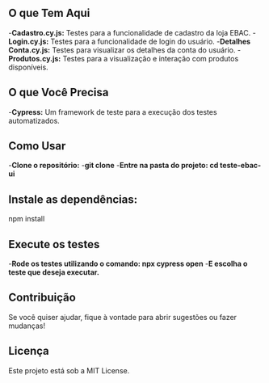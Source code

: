 ## O que Tem Aqui
-**Cadastro.cy.js:** Testes para a funcionalidade de cadastro da loja EBAC.
-**Login.cy.js:** Testes para a funcionalidade de login do usuário.
-**Detalhes Conta.cy.js:** Testes para visualizar os detalhes da conta do usuário.
-**Produtos.cy.js:** Testes para a visualização e interação com produtos disponíveis.

## O que Você Precisa
-**Cypress:** Um framework de teste para a execução dos testes automatizados.

## Como Usar
-**Clone o repositório:**
-**git clone** 
-**Entre na pasta do projeto: cd teste-ebac-ui**

## Instale as dependências:
npm install

## Execute os testes
-**Rode os testes utilizando o comando: npx cypress open**
-**E escolha o teste que deseja executar.**

## Contribuição
Se você quiser ajudar, fique à vontade para abrir sugestões ou fazer mudanças!

## Licença
Este projeto está sob a MIT License.
